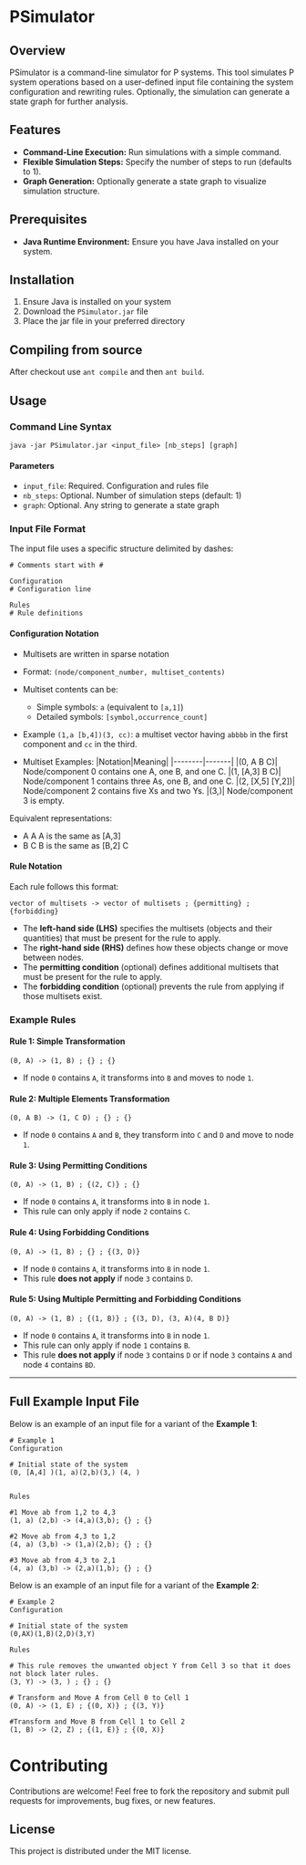 # PSimulator

## Overview

PSimulator is a command-line simulator for P systems. This tool simulates P system operations based on a user-defined input file containing the system configuration and rewriting rules. Optionally, the simulation can generate a state graph for further analysis.


## Features

- **Command-Line Execution:** Run simulations with a simple command.
- **Flexible Simulation Steps:** Specify the number of steps to run (defaults to 1).
- **Graph Generation:** Optionally generate a state graph to visualize simulation structure.


## Prerequisites

- **Java Runtime Environment:** Ensure you have Java installed on your system. 

## Installation

1. Ensure Java is installed on your system
2. Download the `PSimulator.jar` file
3. Place the jar file in your preferred directory

## Compiling from source

After checkout use `ant compile` and then `ant build`.

## Usage

### Command Line Syntax

```
java -jar PSimulator.jar <input_file> [nb_steps] [graph]
```

#### Parameters
- `input_file`: Required. Configuration and rules file
- `nb_steps`: Optional. Number of simulation steps (default: 1)
- `graph`: Optional. Any string to generate a state graph

### Input File Format

The input file uses a specific structure delimited by dashes:

```
# Comments start with #

Configuration
# Configuration line 

Rules
# Rule definitions
```

#### Configuration Notation
- Multisets are written in sparse notation
- Format: `(node/component_number, multiset_contents)`
- Multiset contents can be:
  - Simple symbols: `a` (equivalent to `[a,1]`)
  - Detailed symbols: `[symbol,occurrence_count]`
- Example `(1,a [b,4])(3, cc)`: a multiset vector having `abbbb` in the first component and `cc` in the third.

- Multiset Examples:
  |Notation|Meaning|
  |--------|-------|
  |(0, A B C)|	Node/component 0 contains one A, one B, and one C.
  |(1, [A,3] B C)|	Node/component 1 contains three As, one B, and one C.
  |(2, [X,5] [Y,2])|	Node/component 2 contains five Xs and two Ys.
  |(3,)|	Node/component 3 is empty.
  
Equivalent representations:
  - A A A is the same as [A,3]
  - B C B is the same as [B,2] C

#### Rule Notation
Each rule follows this format:
```
vector of multisets -> vector of multisets ; {permitting} ; {forbidding}
```
- The **left-hand side (LHS)** specifies the multisets (objects and their quantities) that must be present for the rule to apply.
- The **right-hand side (RHS)** defines how these objects change or move between nodes.
- The **permitting condition** (optional) defines additional multisets that must be present for the rule to apply.
- The **forbidding condition** (optional) prevents the rule from applying if those multisets exist.

### Example Rules

#### Rule 1: Simple Transformation

```
(0, A) -> (1, B) ; {} ; {}
```

- If node `0` contains `A`, it transforms into `B` and moves to node `1`.

#### Rule 2: Multiple Elements Transformation

```
(0, A B) -> (1, C D) ; {} ; {}
```

- If node `0` contains `A` and `B`, they transform into `C` and `D` and move to node `1`.

#### Rule 3: Using Permitting Conditions

```
(0, A) -> (1, B) ; {(2, C)} ; {}
```

- If node `0` contains `A`, it transforms into `B` in node `1`.
- This rule can only apply if node `2` contains `C`.

#### Rule 4: Using Forbidding Conditions

```
(0, A) -> (1, B) ; {} ; {(3, D)}
```

- If node `0` contains `A`, it transforms into `B` in node `1`.
- This rule **does not apply** if node `3` contains `D`.

#### Rule 5: Using Multiple Permitting and Forbidding Conditions

```
(0, A) -> (1, B) ; {(1, B)} ; {(3, D), (3, A)(4, B D)}
```

- If node `0` contains `A`, it transforms into `B` in node `1`.
- This rule can only apply if node `1` contains `B`.
- This rule **does not apply** if node `3` contains `D` or if node `3` contains `A` and node `4` contains `BD`.

---


## Full Example Input File

Below is an example of an input file for a variant of the **Example 1**:

```plaintext
# Example 1 
Configuration

# Initial state of the system
(0, [A,4] )(1, a)(2,b)(3,) (4, )


Rules

#1 Move ab from 1,2 to 4,3
(1, a) (2,b) -> (4,a)(3,b); {} ; {}

#2 Move ab from 4,3 to 1,2
(4, a) (3,b) -> (1,a)(2,b); {} ; {}

#3 Move ab from 4,3 to 2,1
(4, a) (3,b) -> (2,a)(1,b); {} ; {}
```

Below is an example of an input file for a variant of the **Example 2**:

```plaintext
# Example 2
Configuration

# Initial state of the system
(0,AX)(1,B)(2,D)(3,Y)

Rules

# This rule removes the unwanted object Y from Cell 3 so that it does not block later rules.
(3, Y) -> (3, ) ; {} ; {}

# Transform and Move A from Cell 0 to Cell 1
(0, A) -> (1, E) ; {(0, X)} ; {(3, Y)}

#Transform and Move B from Cell 1 to Cell 2
(1, B) -> (2, Z) ; {(1, E)} ; {(0, X)}
```



# Contributing

Contributions are welcome! Feel free to fork the repository and submit pull requests for improvements, bug fixes, or new features.

## License

This project is distributed under the MIT license.
